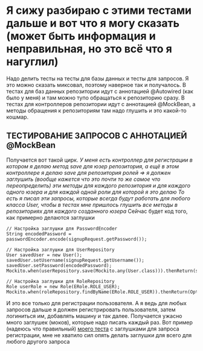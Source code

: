 # Я сижу разбираю с этими тестами дальше и вот что я могу сказать (может быть информация и неправильная, но это всё что я нагуглил)
Надо делить тесты на тесты для базы данных и тесты для запросов. Я это можно сказать миксовал, поэтому наверное так и получалось.
В тестах для баз данных репозитории идут с аннотацией @Autowired (как было у меня) и там можно тупо обращаться к репозиторию сразу.
В тестах для контроллеров репозитории идут с аннотацией @MockBean, а методы обращения к репозиториям там надо глушить и это какой-то кошмар.
## ТЕСТИРОВАНИЕ ЗАПРОСОВ С АННОТАЦИЕЙ @MockBean
Получается вот такой цирк.
*У меня есть контроллер для регистрации в котором я делаю метод save для юзер репозитория, а ещё в этом контроллере я делаю save для репозитория ролей => я должен заглушить (вообще кажется что это почти то же самое что переопределить) эти методы для каждого репозитория и для каждого одного юзера и для каждой одной роли для которой я это делаю
То есть я писал эти запросы, которые всегда будут работать для любого класса User, чтобы в тестах мне пришлось глушить все методы в репозиториях для каждого созданного юзера*
Сейчас будет код того, как примерно делаются заглушки
```
// Настройка заглушки для PasswordEncoder
String encodedPassword = passwordEncoder.encode(signupRequest.getPassword());

// Настройка заглушки для UserRepository
User savedUser = new User();
savedUser.setUsername(signupRequest.getUsername());
savedUser.setPassword(encodedPassword);
Mockito.when(userRepository.save(Mockito.any(User.class))).thenReturn(savedUser);

// Настройка заглушки для RoleRepository
Role userRole = new Role(ERole.ROLE_USER);
Mockito.when(roleRepository.findByName(ERole.ROLE_USER)).thenReturn(Optional.of(userRole));
```
И это все только для регистрации пользователя. А я ведь для любых запросов дальше я должен регистрировать пользователя, затем логиниться им, добавлять машину и так далее.
Получается ужасно много заглушек (моков), которые надо писать каждый раз.
Вот пример (надеюсь что правильный) [моего теста](https://github.com/Allody22/CarWash_Server/blob/master/src/test/java/ru/nsu/carwash_server/controllers/RegisterRequestsTest.java) с заглушками для запроса регистрации, мне не хватило сил опять делать заглушки для всего для любого другого запроса
